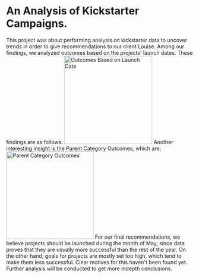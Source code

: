# An Analysis of Kickstarter Campaigns.
This project was about performing analysis on kickstarter data to uncover trends in order to give recommendations to our client Louise.
Among our findings, we analyzed outcomes based on the projects' launch dates. These findings are as follows:
<img width="237" alt="Outcomes Based on Launch Date" src="https://user-images.githubusercontent.com/88563922/133954581-e4ad67e8-31d5-4557-9dd5-f1a67aa3441b.png">
Another interesting insight is the Parent Category Outcomes, which are:
<img width="235" alt="Parent Category Outcomes" src="https://user-images.githubusercontent.com/88563922/133954593-fe731f76-d161-44b2-b897-d5d8c940896f.png">
For our final recommendations, we believe projects should be launched during the month of May, since data proves that they are usually more successful than the rest of the year. On the other hand, goals for projects are mostly set too high, which tend to make them less successful. Clear motives for this haven't been found yet. Further analysis will be conducted to get more indepth conclusions.


